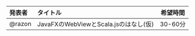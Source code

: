 |発表者|タイトル                             |希望時間|
|:-----|:------------------------------------|--------|
|@razon|JavaFXのWebViewとScala.jsのはなし(仮)|30-60分 |

